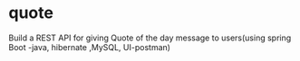 # quote
Build a REST API for giving Quote of the day message to users(using spring Boot -java, hibernate ,MySQL, UI-postman)
